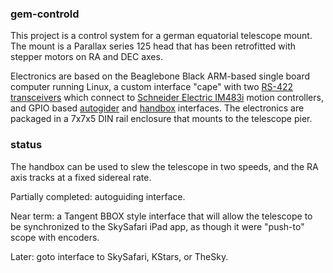 ### gem-controld

This project is a control system for a german equatorial telescope mount.
The mount is a Parallax series 125 head that has been retrofitted
with stepper motors on RA and DEC axes.

Electronics are based on the Beaglebone Black ARM-based single board
computer running Linux, a custom interface "cape" with two
[RS-422 transceivers](http://www.ti.com/product/sn65hvd379) which connect to
[Schneider Electric IM483i](http://motion.schneider-electric.com/products/im483i_ie.html)
motion controllers, and GPIO based
[autogider](http://www.store.shoestringastronomy.com/guide_port_cables.pdf) and
[handbox](http://www.bbastrodesigns.com/handpad-assembly_notes.html) interfaces.
The electronics are packaged in a 7x7x5 DIN rail enclosure that mounts to
the telescope pier.

### status

The handbox can be used to slew the telescope in two speeds, and the RA axis
tracks at a fixed sidereal rate.

Partially completed: autoguiding interface.

Near term: a Tangent BBOX style interface that will allow
the telescope to be synchronized to the SkySafari iPad app, as though
it were "push-to" scope with encoders.

Later: goto interface to SkySafari, KStars, or TheSky.
